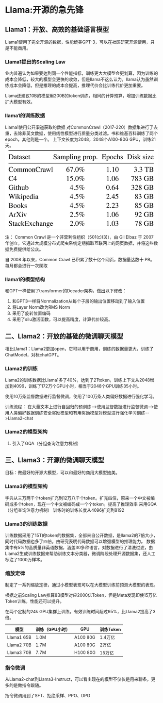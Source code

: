# Llama:开源的急先锋

## Llama1：开放、高效的基础语言模型

Llama1使用了完全开源的数据，性能媲美GPT-3，可以在社区研究开源使用，只是不能商用。

### Llama1提出的Scaling  Law

业内普遍认为如果要达到同一个性能指标，训练更大大模型会更划算，因为训练的成本会降低，较大的模型会更快的收敛，但是llama不这么认为，llama认为虽然训练成本会降低，但是推理的成本会提高，推理代价会比训练代价更加重要。

Llama还建议10B的模型用200B的token训练，相同的计算预算，增加训练数据比扩大模型有效。

### llama1的训练数据

Llama1使用公开渠道获取的数据
对CommonCrawl（2017-220）数据集进行了去重，去除非英文数据，使用线性模型进行质量分类过滤。书和维基百科训练了两个epoch，其他则是一个。
上下文长度为2048，2048个A100-80G GPU，训练21天。
![alt text](image.png)

注：
Common Crawl 是一个非营利性组织（501(c)(3)），由 Gil Elbaz 于 2007 年创立。它通过大规模分布式爬虫系统定期抓取互联网上的网页数据，并将这些数据免费提供给公众。

自 2008 年以来，Common Crawl 已积累了数十亿个网页，数据量达数十 PB。每月都会进行一次爬取

### llama1的模型结构

和GPT一样使用了transformer的Decader架构，做出以下修改：

1. 和GPT3一样将Normalization从每个子层的输出位置移动到了输入位置
2. 将Layer Norm改为RMS Norm
3. 采用了旋转位置编码
4. 采用了silu激活函数，可以提高精度，计算代价较高。

## 二、Llama2：开放的基础的微调聊天模型

相比Llama1：Llama2更加open，它可以用于商用，训练的数据量更大，训练了ChatModel，对标chatGPT。

### Llama2的训练

Llama2的训练数据比Llama1多了40%，达到了2Ttoken，训练上下文从2048增加到4096，训练了172万个GPU小时，相当于2048个GPU训练35小时。

使用10万条监督数据进行监督微调，使用了100万条人类偏好数据进行强化学习。

训练流程：
在大量文本上进行自回归的预训练-->使用监督数据进行监督微调-->使用人类偏好数据训练安全奖励模型和有用奖励模型对模型进行强化学习训练-->Llama2-chat

### Llama2的模型架构

1. 引入了GQA（分组查询注意力机制）

## 三、Llama3：开源的微调聊天模型

目标：做最好的开源大模型，可以和最好的商用大模型媲美。

### Llama3的模型架构

字典从三万两千个token扩充到12万八千个token。扩充四倍，原来一个中文被编码成多个token，现在一个中文被编码成一个个token。提高了推理效率
采用GQA（分组查询注意力机制）
训练时的训练长度从4096扩充到8192

### Llama3的训练数据

训练数据采用了15T的token的数据集，全部来自公开数据，是llama2的7倍大小，同时代码数据也多了四倍。由研究表明代码数据可以增强模型的推理能力。
数据集中有5%的高质量非英语数据，涵盖30多种语言，对数据进行了清洗过滤，由Llama2生成训练数据来帮助训练文本分类器，微调阶段处理开源数据集，还人工标注了1000万样本。

### 缩放定律

制定了一系列缩放定律，通过小模型表现可以在大模型训练前预测大模型的表现。

根据之前Scaling Law推算8B模型对应2000亿Token，但是Meta发现即使15万亿Token训练，性能还可以提升。

在两个定制的24k GPU集群上训练。有效训练时间超过95%，比Llama2提高了3倍。

| 模型       | 训练（GPU小时） | GPU       | 训练Token |
|------------|----------------|-----------|-----------|
| Llama1 65B  | 1.0M           | A100 80G   | 1.4万亿   |
| Llama2 70B  | 1.7M           | A100 80G   | 2万亿     |
| Llama3 70B  | 7.7M           | H100 80G   | 15万亿    |

### 指令微调

从Llama2-chat到Llama3-Instruct，可以看出现在的模型不仅仅是用来聊条，更多的是做指令跟随。

指令微调用到了SFT、拒绝采样、PPO、DPO
